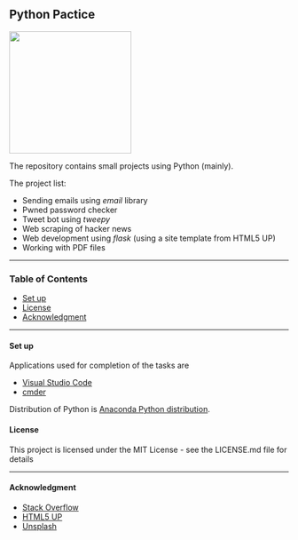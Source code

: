 ## Python Pactice

<img height="220" src="https://www.dataquest.io/wp-content/uploads/2021/04/python_practice.jpg">

<br>

The repository contains small projects using Python (mainly).
<br>

The project list:
 * Sending emails using *email* library
 * Pwned password checker
 * Tweet bot using *tweepy*
 * Web scraping of hacker news
 * Web development using *flask* (using a site template from HTML5 UP)
 * Working with PDF files

----


### Table of Contents
* [Set up](#set_up)
* [License](#licence)
* [Acknowledgment](#acknowledgment)


----


#### Set up <a name="set_up"></a>

Applications used for completion of the tasks are 
  * [Visual Studio Code](https://code.visualstudio.com/)
  * [cmder](http://cmder.net/)

Distribution of Python is [Anaconda Python distribution](https://www.anaconda.com/). 



#### License <a name="licence"></a>

This project is licensed under the MIT License - see the LICENSE.md file for details

----


#### Acknowledgment <a name="acknowledgment"></a>

- [Stack Overflow](https://stackoverflow.com/)
- [HTML5 UP](html5up.net)
- [Unsplash](https://unsplash.com/)
